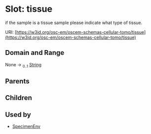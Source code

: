 
# Slot: tissue

if the sample is a tissue sample please indicate what type of tissue.

URI: [https://w3id.org/osc-em/oscem-schemas-cellular-tomo/tissue](https://w3id.org/osc-em/oscem-schemas-cellular-tomo/tissue)


## Domain and Range

None &#8594;  <sub>0..1</sub> [String](types/String.md)

## Parents


## Children


## Used by

 * [SpecimenEnv](SpecimenEnv.md)
